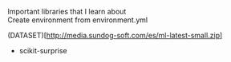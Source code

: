 Important libraries that I learn about  
Create environment from environment.yml  

(DATASET)[http://media.sundog-soft.com/es/ml-latest-small.zip]

- scikit-surprise

